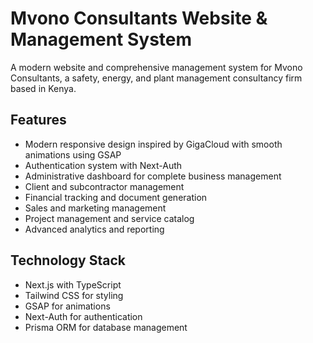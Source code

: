 # Mvono Consultants Website & Management System

A modern website and comprehensive management system for Mvono Consultants, a safety, energy, and plant management consultancy firm based in Kenya.

## Features

- Modern responsive design inspired by GigaCloud with smooth animations using GSAP
- Authentication system with Next-Auth
- Administrative dashboard for complete business management
- Client and subcontractor management
- Financial tracking and document generation
- Sales and marketing management
- Project management and service catalog
- Advanced analytics and reporting

## Technology Stack

- Next.js with TypeScript
- Tailwind CSS for styling
- GSAP for animations
- Next-Auth for authentication
- Prisma ORM for database management

